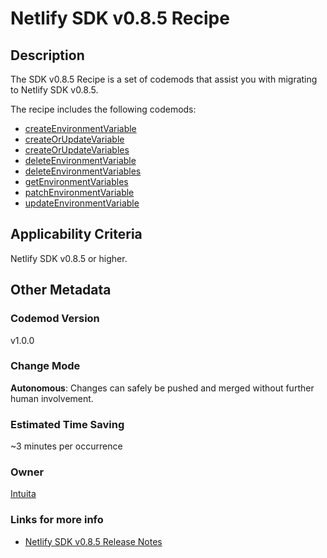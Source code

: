 # Netlify SDK v0.8.5 Recipe

## Description

The SDK v0.8.5 Recipe is a set of codemods that assist you with migrating to Netlify SDK v0.8.5.

The recipe includes the following codemods:

-	[createEnvironmentVariable](https://github.com/intuita-inc/codemod-registry/tree/main/netlify-sdk/0.8.5/createEnvironmentVariable)
-	[createOrUpdateVariable](https://github.com/intuita-inc/codemod-registry/tree/main/netlify-sdk/0.8.5/createOrUpdateVariable)
-	[createOrUpdateVariables](https://github.com/intuita-inc/codemod-registry/tree/main/netlify-sdk/0.8.5/createOrUpdateVariables)
-	[deleteEnvironmentVariable](https://github.com/intuita-inc/codemod-registry/tree/main/netlify-sdk/0.8.5/deleteEnvironmentVariable)
-	[deleteEnvironmentVariables](https://github.com/intuita-inc/codemod-registry/tree/main/netlify-sdk/0.8.5/deleteEnvironmentVariables)
-	[getEnvironmentVariables](https://github.com/intuita-inc/codemod-registry/tree/main/netlify-sdk/0.8.5/getEnvironmentVariables)
-	[patchEnvironmentVariable](https://github.com/intuita-inc/codemod-registry/tree/main/netlify-sdk/0.8.5/patchEnvironmentVariable)
-	[updateEnvironmentVariable](https://github.com/intuita-inc/codemod-registry/tree/main/netlify-sdk/0.8.5/updateEnvironmentVariable)

## Applicability Criteria

Netlify SDK v0.8.5 or higher.

## Other Metadata

### Codemod Version

v1.0.0

### Change Mode

**Autonomous**: Changes can safely be pushed and merged without further human involvement.

### Estimated Time Saving

~3 minutes per occurrence

### Owner

[Intuita](https://github.com/intuita-inc)

### Links for more info

-   [Netlify SDK v0.8.5 Release Notes](https://sdk.netlify.com/release-notes/#085)
